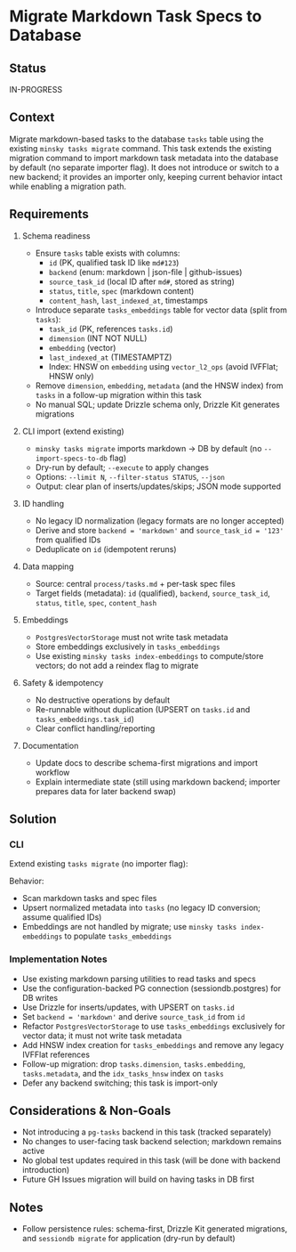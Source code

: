 # Migrate Markdown Task Specs to Database

## Status

IN-PROGRESS

## Context

Migrate markdown-based tasks to the database `tasks` table using the existing `minsky tasks migrate` command. This task extends the existing migration command to import markdown task metadata into the database by default (no separate importer flag). It does not introduce or switch to a new backend; it provides an importer only, keeping current behavior intact while enabling a migration path.

## Requirements

1. Schema readiness

   - Ensure `tasks` table exists with columns:
     - `id` (PK, qualified task ID like `md#123`)
     - `backend` (enum: markdown | json-file | github-issues)
     - `source_task_id` (local ID after `md#`, stored as string)
     - `status`, `title`, `spec` (markdown content)
     - `content_hash`, `last_indexed_at`, timestamps
   - Introduce separate `tasks_embeddings` table for vector data (split from `tasks`):
     - `task_id` (PK, references `tasks.id`)
     - `dimension` (INT NOT NULL)
     - `embedding` (vector)
     - `last_indexed_at` (TIMESTAMPTZ)
     - Index: HNSW on `embedding` using `vector_l2_ops` (avoid IVFFlat; HNSW only)
   - Remove `dimension`, `embedding`, `metadata` (and the HNSW index) from `tasks` in a follow-up migration within this task
   - No manual SQL; update Drizzle schema only, Drizzle Kit generates migrations

2. CLI import (extend existing)

   - `minsky tasks migrate` imports markdown → DB by default (no `--import-specs-to-db` flag)
   - Dry-run by default; `--execute` to apply changes
   - Options: `--limit N`, `--filter-status STATUS`, `--json`
   - Output: clear plan of inserts/updates/skips; JSON mode supported

3. ID handling

   - No legacy ID normalization (legacy formats are no longer accepted)
   - Derive and store `backend = 'markdown'` and `source_task_id = '123'` from qualified IDs
   - Deduplicate on `id` (idempotent reruns)

4. Data mapping

   - Source: central `process/tasks.md` + per-task spec files
   - Target fields (metadata): `id` (qualified), `backend`, `source_task_id`, `status`, `title`, `spec`, `content_hash`

5. Embeddings

   - `PostgresVectorStorage` must not write task metadata
   - Store embeddings exclusively in `tasks_embeddings`
   - Use existing `minsky tasks index-embeddings` to compute/store vectors; do not add a reindex flag to migrate

6. Safety & idempotency

   - No destructive operations by default
   - Re-runnable without duplication (UPSERT on `tasks.id` and `tasks_embeddings.task_id`)
   - Clear conflict handling/reporting

7. Documentation
   - Update docs to describe schema-first migrations and import workflow
   - Explain intermediate state (still using markdown backend; importer prepares data for later backend swap)

## Solution

### CLI

Extend existing `tasks migrate` (no importer flag):

Behavior:

- Scan markdown tasks and spec files
- Upsert normalized metadata into `tasks` (no legacy ID conversion; assume qualified IDs)
- Embeddings are not handled by migrate; use `minsky tasks index-embeddings` to populate `tasks_embeddings`

### Implementation Notes

- Use existing markdown parsing utilities to read tasks and specs
- Use the configuration-backed PG connection (sessiondb.postgres) for DB writes
- Use Drizzle for inserts/updates, with UPSERT on `tasks.id`
- Set `backend = 'markdown'` and derive `source_task_id` from `id`
- Refactor `PostgresVectorStorage` to use `tasks_embeddings` exclusively for vector data; it must not write task metadata
- Add HNSW index creation for `tasks_embeddings` and remove any legacy IVFFlat references
- Follow-up migration: drop `tasks.dimension`, `tasks.embedding`, `tasks.metadata`, and the `idx_tasks_hnsw` index on `tasks`
- Defer any backend switching; this task is import-only

## Considerations & Non-Goals

- Not introducing a `pg-tasks` backend in this task (tracked separately)
- No changes to user-facing task backend selection; markdown remains active
- No global test updates required in this task (will be done with backend introduction)
- Future GH Issues migration will build on having tasks in DB first

## Notes

- Follow persistence rules: schema-first, Drizzle Kit generated migrations, and `sessiondb migrate` for application (dry-run by default)
